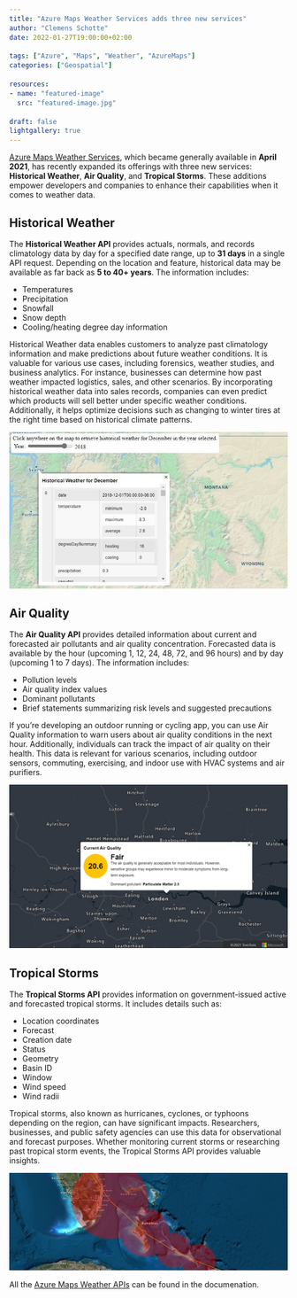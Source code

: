 ```yaml
---
title: "Azure Maps Weather Services adds three new services"
author: "Clemens Schotte"
date: 2022-01-27T19:00:00+02:00

tags: ["Azure", "Maps", "Weather", "AzureMaps"]
categories: ["Geospatial"]

resources:
- name: "featured-image"
  src: "featured-image.jpg"

draft: false
lightgallery: true
---
```


[Azure Maps Weather Services](https://docs.microsoft.com/rest/api/maps/weather), which became generally available in **April 2021**, has recently expanded its offerings with three new services: **Historical Weather**, **Air Quality**, and **Tropical Storms**. These additions empower developers and companies to enhance their capabilities when it comes to weather data.

## Historical Weather

The **Historical Weather API** provides actuals, normals, and records climatology data by day for a specified date range, up to **31 days** in a single API request. Depending on the location and feature, historical data may be available as far back as **5 to 40+ years**. The information includes:

* Temperatures
* Precipitation
* Snowfall
* Snow depth
* Cooling/heating degree day information

Historical Weather data enables customers to analyze past climatology information and make predictions about future weather conditions. It is valuable for various use cases, including forensics, weather studies, and business analytics. For instance, businesses can determine how past weather impacted logistics, sales, and other scenarios. By incorporating historical weather data into sales records, companies can even predict which products will sell better under specific weather conditions. Additionally, it helps optimize decisions such as changing to winter tires at the right time based on historical climate patterns.

![Historical Weather](weather1.jpg)

## Air Quality

The **Air Quality API** provides detailed information about current and forecasted air pollutants and air quality concentration. Forecasted data is available by the hour (upcoming 1, 12, 24, 48, 72, and 96 hours) and by day (upcoming 1 to 7 days). The information includes:

* Pollution levels
* Air quality index values
* Dominant pollutants
* Brief statements summarizing risk levels and suggested precautions

If you’re developing an outdoor running or cycling app, you can use Air Quality information to warn users about air quality conditions in the next hour. Additionally, individuals can track the impact of air quality on their health. This data is relevant for various scenarios, including outdoor sensors, commuting, exercising, and indoor use with HVAC systems and air purifiers.

![Air Quality](weather2.jpg)

## Tropical Storms

The **Tropical Storms API** provides information on government-issued active and forecasted tropical storms. It includes details such as:

* Location coordinates
* Forecast
* Creation date
* Status
* Geometry
* Basin ID
* Window
* Wind speed
* Wind radii

Tropical storms, also known as hurricanes, cyclones, or typhoons depending on the region, can have significant impacts. Researchers, businesses, and public safety agencies can use this data for observational and forecast purposes. Whether monitoring current storms or researching past tropical storm events, the Tropical Storms API provides valuable insights.

![Tropical Storms](featured-image.jpg)

All the [Azure Maps Weather APIs](https://docs.microsoft.com/rest/api/maps/weather/) can be found in the documenation.